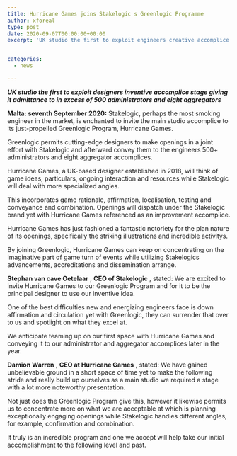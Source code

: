 ```yaml
---
title: Hurricane Games joins Stakelogic s Greenlogic Programme
author: xforeal 
type: post
date: 2020-09-07T00:00:00+00:00
excerpt: 'UK studio the first to exploit engineers creative accomplice stage giving it admittance to in excess of 500 administrators and eight aggregators Malta: seventh September 2020: Stakelogic, perhaps the most sultry designer in the market, is enchanted to invite the main studio accomplice to its just-propelled Greenlogic Program, Hurricane Games '


categories:
  - news

---
```

**_UK studio the first to exploit designers inventive accomplice stage giving it admittance to in excess of 500 administrators and eight aggregators_** 

**Malta: seventh September 2020:** Stakelogic, perhaps the most smoking engineer in the market, is enchanted to invite the main studio accomplice to its just-propelled Greenlogic Program, Hurricane Games. 

Greenlogic permits cutting-edge designers to make openings in a joint effort with Stakelogic and afterward convey them to the engineers 500+ administrators and eight aggregator accomplices. 

Hurricane Games, a UK-based designer established in 2018, will think of game ideas, particulars, ongoing interaction and resources while Stakelogic will deal with more specialized angles. 

This incorporates game rationale, affirmation, localisation, testing and conveyance and combination. Openings will dispatch under the Stakelogic brand yet with Hurricane Games referenced as an improvement accomplice. 

Hurricane Games has just fashioned a fantastic notoriety for the plan nature of its openings, specifically the striking illustrations and incredible activitys. 

By joining Greenlogic, Hurricane Games can keep on concentrating on the imaginative part of game turn of events while utilizing Stakelogics advancements, accreditations and dissemination arrange. 

**Stephan van cave Oetelaar** , **CEO of Stakelogic** , stated: We are excited to invite Hurricane Games to our Greenlogic Program and for it to be the principal designer to use our inventive idea. 

One of the best difficulties new and energizing engineers face is down affirmation and circulation yet with Greenlogic, they can surrender that over to us and spotlight on what they excel at. 

We anticipate teaming up on our first space with Hurricane Games and conveying it to our administrator and aggregator accomplices later in the year. 

**Damion Warren** , **CEO at Hurricane Games** , stated: We have gained unbelievable ground in a short space of time yet to make the following stride and really build up ourselves as a main studio we required a stage with a lot more noteworthy presentation. 

Not just does the Greenlogic Program give this, however it likewise permits us to concentrate more on what we are acceptable at which is planning exceptionally engaging openings while Stakelogic handles different angles, for example, confirmation and combination. 

It truly is an incredible program and one we accept will help take our initial accomplishment to the following level and past.